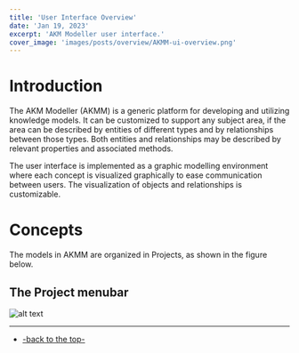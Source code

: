 ```yaml
---
title: 'User Interface Overview'
date: 'Jan 19, 2023'
excerpt: 'AKM Modeller user interface.'
cover_image: 'images/posts/overview/AKMM-ui-overview.png'
---
```


# Introduction

The AKM Modeller (AKMM) is a generic platform for developing and utilizing knowledge models. 
It can be customized to support any subject area, if the area can be described by entities of different types and by relationships between those types. Both entities and relationships may be described by relevant properties and associated methods.

The user interface is implemented as a graphic modelling environment where each concept is visualized graphically to ease communication between users. The visualization of objects and relationships is customizable.


# Concepts

The models in AKMM are organized in Projects, as shown in the figure below.

## The Project menubar

![alt text](/images/posts/overview/AKMM-ui-overview.png)


---
 - [-back to the top-](#introduction)